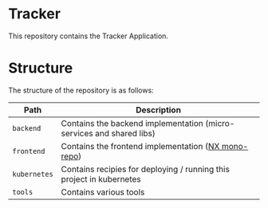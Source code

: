 # Tracker

This repository contains the Tracker Application.

# Structure

The structure of the repository is as follows:

| Path | Description |
| ------------- |-------------|
| `backend` | Contains the backend implementation (micro-services and shared libs) |
| `frontend` | Contains the frontend implementation ([NX mono-repo][nx]) |
| `kubernetes` | Contains recipies for deploying / running this project in kubernetes |
| `tools` | Contains various tools |

[picocli]: https://picocli.info/
[nx]: https://nx.dev/